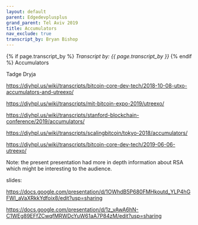 ```yaml
---
layout: default
parent: Edgedevplusplus
grand_parent: Tel Aviv 2019
title: Accumulators
nav_exclude: true
transcript_by: Bryan Bishop
---
```


{% if page.transcript_by %} <i>Transcript by:
{{ page.transcript_by }}</i> {% endif %} Accumulators

Tadge Dryja

<https://diyhpl.us/wiki/transcripts/bitcoin-core-dev-tech/2018-10-08-utxo-accumulators-and-utreexo/>

<https://diyhpl.us/wiki/transcripts/mit-bitcoin-expo-2019/utreexo/>

<https://diyhpl.us/wiki/transcripts/stanford-blockchain-conference/2019/accumulators/>

<https://diyhpl.us/wiki/transcripts/scalingbitcoin/tokyo-2018/accumulators/>

<https://diyhpl.us/wiki/transcripts/bitcoin-core-dev-tech/2019-06-06-utreexo/>

Note: the present presentation had more in depth information about RSA
which might be interesting to the audience.

slides:

<https://docs.google.com/presentation/d/1OWhdB5P680FMHkoutd_YLP4hGFWI_aVaXRkkYdfoix8/edit?usp=sharing>

<https://docs.google.com/presentation/d/1z_vAwA6hN-C1WEg89EFfZCwqfMRWDcYuW61aA7P84zM/edit?usp=sharing>
